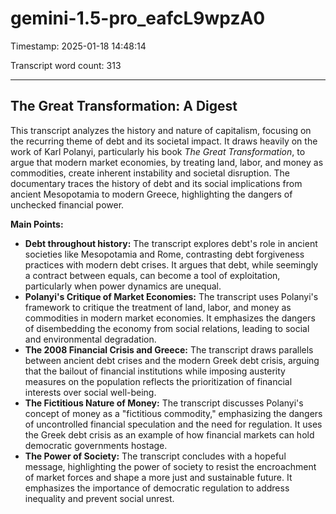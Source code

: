 # gemini-1.5-pro_eafcL9wpzA0

Timestamp: 2025-01-18 14:48:14

Transcript word count: 313

---

## The Great Transformation: A Digest

This transcript analyzes the history and nature of capitalism, focusing on the recurring theme of debt and its societal impact. It draws heavily on the work of Karl Polanyi, particularly his book *The Great Transformation*, to argue that modern market economies, by treating land, labor, and money as commodities, create inherent instability and societal disruption.  The documentary traces the history of debt and its social implications from ancient Mesopotamia to modern Greece, highlighting the dangers of unchecked financial power.

**Main Points:**

* **Debt throughout history:**  The transcript explores debt's role in ancient societies like Mesopotamia and Rome, contrasting debt forgiveness practices with modern debt crises.  It argues that debt, while seemingly a contract between equals, can become a tool of exploitation, particularly when power dynamics are unequal.
* **Polanyi's Critique of Market Economies:**  The transcript uses Polanyi's framework to critique the treatment of land, labor, and money as commodities in modern market economies. It emphasizes the dangers of disembedding the economy from social relations, leading to social and environmental degradation.
* **The 2008 Financial Crisis and Greece:**  The transcript draws parallels between ancient debt crises and the modern Greek debt crisis, arguing that the bailout of financial institutions while imposing austerity measures on the population reflects the prioritization of financial interests over social well-being.
* **The Fictitious Nature of Money:** The transcript discusses Polanyi's concept of money as a "fictitious commodity," emphasizing the dangers of uncontrolled financial speculation and the need for regulation. It uses the Greek debt crisis as an example of how financial markets can hold democratic governments hostage.
* **The Power of Society:** The transcript concludes with a hopeful message, highlighting the power of society to resist the encroachment of market forces and shape a more just and sustainable future. It emphasizes the importance of democratic regulation to address inequality and prevent social unrest.
